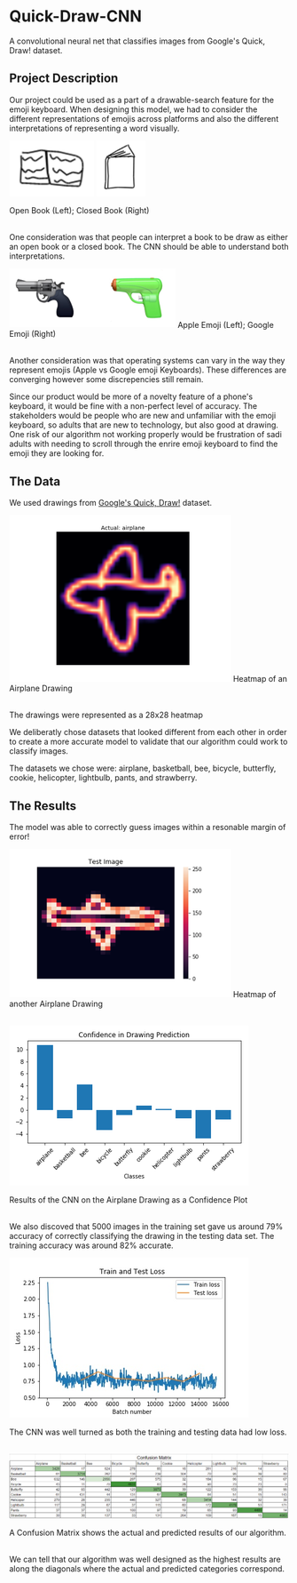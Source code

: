 # Quick-Draw-CNN
A convolutional neural net that classifies images from Google's Quick, Draw! dataset.

## Project Description

Our project could be used as a part of a drawable-search feature for the emoji keyboard. When designing this model, we had to consider the different representations of emojis across platforms and also the different interpretations of representing a word visually. 

 <img src="images/openBook.png" height="100">       <img src="images/closedBook.png" height="100"> 
 
 Open Book (Left); Closed Book (Right)
<br/><br/>

One consideration was that people can interpret a book to be draw as either an open book or a closed book. The CNN should be able to understand both interpretations.

<img src="images/differentEmojis.png" width="300"> 
Apple Emoji (Left); Google Emoji (Right)
<br/><br/>

Another consideration was that operating systems can vary in the way they represent emojis (Apple vs Google emoji Keyboards). These differences are converging however some discrepencies still remain.

Since our product would be more of a novelty feature of a phone's keyboard, it would be fine with a non-perfect level of accuracy. The stakeholders would be people who are new and unfamiliar with the emoji keyboard, so adults that are new to technology, but also good at drawing. One risk of our algorithm not working properly would be frustration of sadi adults with needing to scroll through the enrire emoji keyboard to find the emoji they are looking for.


## The Data

We used drawings from [Google's Quick, Draw!](https://quickdraw.withgoogle.com/data) dataset. 

 <img src="images/airplaneHeatmap.png" width="400"> 
 Heatmap of an Airplane Drawing
<br/><br/>

The drawings were represented as a 28x28 heatmap

We deliberatly chose datasets that looked different from each other in order to create a more accurate model to validate that our algorithm could work to classify images.

The datasets we chose were: airplane, basketball, bee, bicycle, butterfly, cookie, helicopter, lightbulb, pants, and strawberry.


## The Results

The model was able to correctly guess images within a resonable margin of error!

 <img src="images/test_image.png" width="400"> 
  Heatmap of another Airplane Drawing
<br/><br/>

![Results](images/confidence_plt.png)

 Results of the CNN on the Airplane Drawing as a Confidence Plot
<br/><br/>

We also discoved that 5000 images in the training set gave us around 79% accuracy of correctly classifying the drawing in the testing data set. The training accuracy was around 82% accurate.

![Modeled Loss](images/test_train_loss.jpg)

The CNN was well turned as both the training and testing data had low loss. 
<br/><br/>

![Confusion Matrix](images/confusion_matrix.png)

A Confusion Matrix shows the actual and predicted results of our algorithm.
<br/><br/>

We can tell that our algorithm was well designed as the highest results are along the diagonals where the actual and predicted categories correspond.

